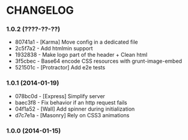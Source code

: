 # CHANGELOG

### 1.0.2 (????-??-??)

 * 80741a1 - [Karma] Move config in a dedicated file
 * 2c5f7a2 - Add htmlmin support
 * 1932838 - Make logo part of the header + Clean html
 * 3f5cbec - Base64 encode CSS resources with grunt-image-embed
 * 521501c - [Protractor] Add e2e tests

### 1.0.1 (2014-01-19)

 * 078bc0d - [Express] Simplify server
 * baec3f8 - Fix behavior if an http request fails
 * 04f1a52 - [Wall] Add spinner during initialization
 * d7c7e1a - [Masonry] Rely on CSS3 animations

### 1.0.0 (2014-01-15)
